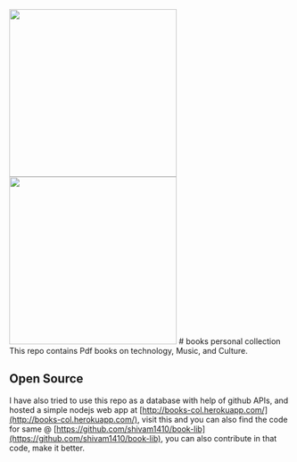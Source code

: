 <img src="https://media.giphy.com/media/3kD2Eciolhy4VOzjRV/giphy.gif" width="300">
<img src="https://media.giphy.com/media/MeJgB3yMMwIaHmKD4z/giphy.gif" width="300">
# books
personal collection
This repo contains Pdf books on technology, Music, and Culture.

## Open Source
I have also tried to use this repo as a database with help of github APIs, and hosted a simple nodejs web app at [http://books-col.herokuapp.com/](http://books-col.herokuapp.com/), visit this and you can also find the code for same @ [https://github.com/shivam1410/book-lib](https://github.com/shivam1410/book-lib), you can also contribute in that code, make it better.
